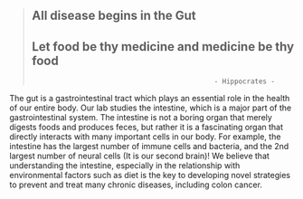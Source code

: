 > ## All disease begins in the Gut
> ## Let food be thy medicine and medicine be thy food
>                                                  - Hippocrates -
 

The gut is a gastrointestinal tract which plays an essential role in the health of our entire body.  Our lab studies the intestine, which is a major part of the gastrointestinal system. The intestine is not a boring organ that merely digests foods and produces feces, but rather it is a fascinating organ that directly interacts with many important cells in our body. For example, the intestine has the largest number of immune cells and bacteria, and the 2nd largest number of neural cells (It is our second brain)!  We believe that understanding the intestine, especially in the relationship with environmental factors such as diet is the key to developing novel strategies to prevent and treat many chronic diseases, including colon cancer.


